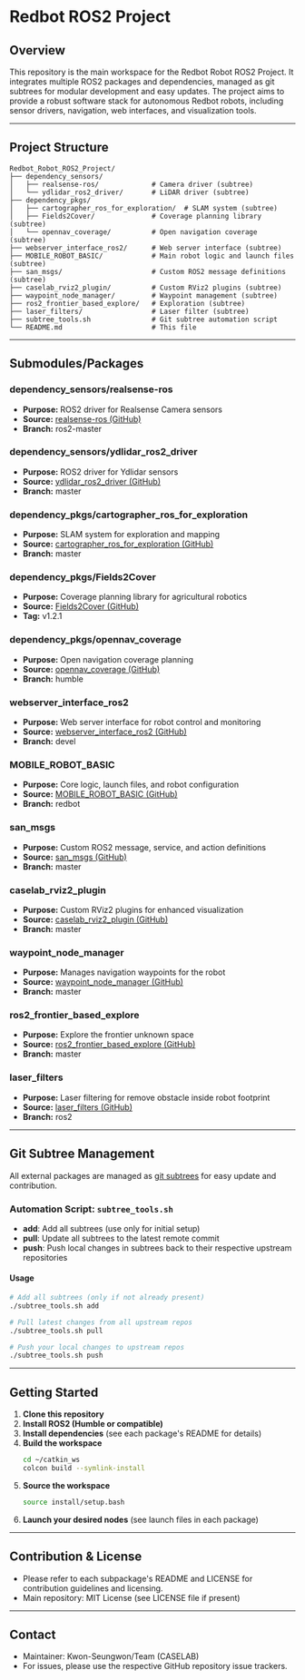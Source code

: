 # Redbot ROS2 Project

## Overview

This repository is the main workspace for the Redbot Robot ROS2 Project. It integrates multiple ROS2 packages and dependencies, managed as git subtrees for modular development and easy updates. The project aims to provide a robust software stack for autonomous Redbot robots, including sensor drivers, navigation, web interfaces, and visualization tools.

---

## Project Structure

```
Redbot_Robot_ROS2_Project/
├── dependency_sensors/
│   ├── realsense-ros/             # Camera driver (subtree)
│   └── ydlidar_ros2_driver/       # LiDAR driver (subtree)
├── dependency_pkgs/
│   ├── cartographer_ros_for_exploration/  # SLAM system (subtree)
│   ├── Fields2Cover/              # Coverage planning library (subtree)
│   └── opennav_coverage/          # Open navigation coverage (subtree)
├── webserver_interface_ros2/      # Web server interface (subtree)
├── MOBILE_ROBOT_BASIC/            # Main robot logic and launch files (subtree)
├── san_msgs/                      # Custom ROS2 message definitions (subtree)
├── caselab_rviz2_plugin/          # Custom RViz2 plugins (subtree)
├── waypoint_node_manager/         # Waypoint management (subtree)
├── ros2_frontier_based_explore/   # Exploration (subtree)
├── laser_filters/                 # Laser filter (subtree)
├── subtree_tools.sh               # Git subtree automation script
└── README.md                      # This file
```

---

## Submodules/Packages

### dependency_sensors/realsense-ros

- **Purpose:** ROS2 driver for Realsense Camera sensors
- **Source:** [realsense-ros (GitHub)](https://github.com/Kwon-SeungWon/realsense-ros.git)
- **Branch:** ros2-master

### dependency_sensors/ydlidar_ros2_driver

- **Purpose:** ROS2 driver for Ydlidar sensors
- **Source:** [ydlidar_ros2_driver (GitHub)](https://github.com/Kwon-SeungWon/ydlidar_ros2_driver.git)
- **Branch:** master

### dependency_pkgs/cartographer_ros_for_exploration

- **Purpose:** SLAM system for exploration and mapping
- **Source:** [cartographer_ros_for_exploration (GitHub)](https://github.com/Kwon-SeungWon/cartographer_ros_for_exploration.git)
- **Branch:** master

### dependency_pkgs/Fields2Cover

- **Purpose:** Coverage planning library for agricultural robotics
- **Source:** [Fields2Cover (GitHub)](https://github.com/Kwon-SeungWon/Fields2Cover.git)
- **Tag:** v1.2.1

### dependency_pkgs/opennav_coverage

- **Purpose:** Open navigation coverage planning
- **Source:** [opennav_coverage (GitHub)](https://github.com/Kwon-SeungWon/opennav_coverage.git)
- **Branch:** humble

### webserver_interface_ros2

- **Purpose:** Web server interface for robot control and monitoring
- **Source:** [webserver_interface_ros2 (GitHub)](https://github.com/cnr-lab/webserver_interface_ros2.git)
- **Branch:** devel

### MOBILE_ROBOT_BASIC

- **Purpose:** Core logic, launch files, and robot configuration
- **Source:** [MOBILE_ROBOT_BASIC (GitHub)](https://github.com/raisewise0211/MOBILE_ROBOT_BASIC.git)
- **Branch:** redbot

### san_msgs

- **Purpose:** Custom ROS2 message, service, and action definitions
- **Source:** [san_msgs (GitHub)](https://github.com/Kwon-SeungWon/san_msgs.git)
- **Branch:** master

### caselab_rviz2_plugin

- **Purpose:** Custom RViz2 plugins for enhanced visualization
- **Source:** [caselab_rviz2_plugin (GitHub)](https://github.com/cnr-lab/caselab_rviz2_plugin.git)
- **Branch:** master

### waypoint_node_manager

- **Purpose:** Manages navigation waypoints for the robot
- **Source:** [waypoint_node_manager (GitHub)](https://github.com/Kwon-SeungWon/waypoint_node_manager.git)
- **Branch:** master

### ros2_frontier_based_explore

- **Purpose:** Explore the frontier unknown space
- **Source:** [ros2_frontier_based_explore (GitHub)](https://github.com/Kwon-SeungWon/ros2_frontier_based_explore.git)
- **Branch:** master

### laser_filters

- **Purpose:** Laser filtering for remove obstacle inside robot footprint
- **Source:** [laser_filters (GitHub)](https://github.com/ros-perception/laser_filters.git)
- **Branch:** ros2

---

## Git Subtree Management

All external packages are managed as [git subtrees](https://www.atlassian.com/git/tutorials/git-subtree) for easy update and contribution.

### Automation Script: `subtree_tools.sh`

- **add**: Add all subtrees (use only for initial setup)
- **pull**: Update all subtrees to the latest remote commit
- **push**: Push local changes in subtrees back to their respective upstream repositories

#### Usage

```bash
# Add all subtrees (only if not already present)
./subtree_tools.sh add

# Pull latest changes from all upstream repos
./subtree_tools.sh pull

# Push your local changes to upstream repos
./subtree_tools.sh push
```

---

## Getting Started

1. **Clone this repository**
2. **Install ROS2 (Humble or compatible)**
3. **Install dependencies** (see each package's README for details)
4. **Build the workspace**
   ```bash
   cd ~/catkin_ws
   colcon build --symlink-install
   ```
5. **Source the workspace**
   ```bash
   source install/setup.bash
   ```
6. **Launch your desired nodes** (see launch files in each package)

---

## Contribution & License

- Please refer to each subpackage's README and LICENSE for contribution guidelines and licensing.
- Main repository: MIT License (see LICENSE file if present)

---

## Contact

- Maintainer: Kwon-Seungwon/Team (CASELAB)
- For issues, please use the respective GitHub repository issue trackers.

